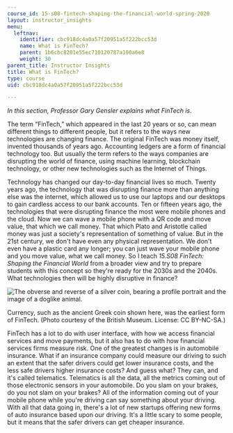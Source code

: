 ```yaml
---
course_id: 15-s08-fintech-shaping-the-financial-world-spring-2020
layout: instructor_insights
menu:
  leftnav:
    identifier: cbc918dc4a0a57f20951a5f222bcc53d
    name: What is FinTech?
    parent: 1b6cbc8201e55ec710120787a100a6e8
    weight: 30
parent_title: Instructor Insights
title: What is FinTech?
type: course
uid: cbc918dc4a0a57f20951a5f222bcc53d

---
```


_In this section, Professor Gary Gensler explains what FinTech is_.

The term “FinTech,” which appeared in the last 20 years or so, can mean different things to different people, but it refers to the ways new technologies are changing finance. The original FinTech was money itself, invented thousands of years ago. Accounting ledgers are a form of financial technology too. But usually the term refers to the ways companies are disrupting the world of finance, using machine learning, blockchain technology, or other new technologies such as the Internet of Things.

Technology has changed our day-to-day financial lives so much. Twenty years ago, the technology that was disrupting finance more than anything else was the internet, which allowed us to use our laptops and our desktops to gain cardless access to our bank accounts. Ten or fifteen years ago, the technologies that were disrupting finance the most were mobile phones and the cloud. Now we can wave a mobile phone with a QR code and move value, that which we call money. That which Plato and Aristotle called money was just a society's representation of something of value. But in the 21st century, we don't have even any physical representation. We don't even have a plastic card any longer; you can just wave your mobile phone and you move value, what we call money. So I teach _15.S08 FinTech: Shaping the Financial World_ from a broader view and try to prepare students with this concept so they're ready for the 2030s and the 2040s. What technologies then will be highly disruptive in finance?

![The obverse and reverse of a silver coin, bearing a profile portrait and the image of a doglike animal.](/coursemedia/15-s08-fintech-shaping-the-financial-world-spring-2020/e065cb494fe61c76b777a811ea20b3eb_coins.jpg)

Currency, such as the ancient Greek coin shown here, was the earliest form of FinTech. (Photo courtesy of the British Museum. License: CC BY-NC-SA.)

FinTech has a lot to do with user interface, with how we access financial services and move payments, but it also has to do with how financial services firms measure risk. One of the greatest changes is in automobile insurance. What if an insurance company could measure our driving to such an extent that the safer drivers could get lower insurance costs, and the less safe drivers higher insurance costs? And guess what? They can, and it's called telematics. Telematics is all the data, all the metrics coming out of those electronic sensors in your automobile. Do you slam on your brakes, do you not slam on your brakes? All of the information coming out of your mobile phone while you're driving can say something about your driving. With all that data going in, there's a lot of new startups offering new forms of auto insurance based upon our driving. It's a little scary to some people, but it means that the safer drivers can get cheaper insurance.